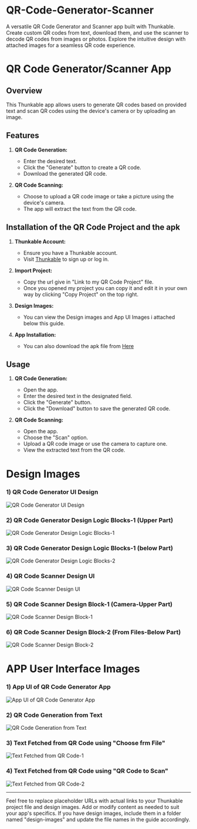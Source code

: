 # QR-Code-Generator-Scanner
A versatile QR Code Generator and Scanner app built with Thunkable. Create custom QR codes from text, download them, and use the scanner to decode QR codes from images or photos. Explore the intuitive design with attached images for a seamless QR code experience.

# QR Code Generator/Scanner App

## Overview

This Thunkable app allows users to generate QR codes based on provided text and scan QR codes using the device's camera or by uploading an image.

## Features

1. **QR Code Generation:**
   - Enter the desired text.
   - Click the "Generate" button to create a QR code.
   - Download the generated QR code.

2. **QR Code Scanning:**
   - Choose to upload a QR code image or take a picture using the device's camera.
   - The app will extract the text from the QR code.

## Installation of the QR Code Project and the apk

1. **Thunkable Account:**
   - Ensure you have a Thunkable account.
   - Visit [Thunkable](https://thunkable.com/) to sign up or log in.

2. **Import Project:**
   - Copy the url give in "Link to my QR Code Project" file.
   - Once you opened my project you can copy it and edit it in your own way by clicking "Copy Project" on the top right. 

3. **Design Images:**
   - You can view the Design images and App UI Images i attached below this guide.
  
4. **App Installation:**
   - You can also download the apk file from [Here](https://drive.google.com/file/d/1OTOVp3u4hFG6_2njuKwxIDSk0Oqztjuj/view?usp=sharing)

## Usage

1. **QR Code Generation:**
   - Open the app.
   - Enter the desired text in the designated field.
   - Click the "Generate" button.
   - Click the "Download" button to save the generated QR code.

2. **QR Code Scanning:**
   - Open the app.
   - Choose the "Scan" option.
   - Upload a QR code image or use the camera to capture one.
   - View the extracted text from the QR code.

# Design Images

 ### 1) QR Code Generator UI Design 

 ![QR Code Generator UI Design](https://vistavibes.in/wp-content/uploads/2023/12/QR-Code-Generator-UI-Design.png)

 ### 2) QR Code Generator Design Logic Blocks-1 (Upper Part) 

 ![QR Code Generator Design Logic Blocks-1](https://vistavibes.in/wp-content/uploads/2023/12/QR-Code-Generator-Design-Logic-Blocks-1.png)

 ### 3) QR Code Generator Design Logic Blocks-1 (below Part) 

 ![QR Code Generator Design Logic Blocks-2](https://vistavibes.in/wp-content/uploads/2023/12/QR-Code-Generator-Design-Logic-Blocks-2.png)

 ### 4) QR Code Scanner Design UI 

 ![QR Code Scanner Design UI](https://vistavibes.in/wp-content/uploads/2023/12/QR-Code-Scanner-Design-UI.png)

 ### 5) QR Code Scanner Design Block-1 (Camera-Upper Part) 

 ![QR Code Scanner Design Block-1](https://vistavibes.in/wp-content/uploads/2023/12/QR-Code-Scanner-Design-Block-for-Camera.png)

 ### 6) QR Code Scanner Design Block-2 (From Files-Below Part) 

 ![QR Code Scanner Design Block-2](https://vistavibes.in/wp-content/uploads/2023/12/QR-Code-Scanner-Design-Block-From-Files.png)

# APP User Interface Images

 ### 1) App UI of QR Code Generator App 

 ![App UI of QR Code Generator App](https://vistavibes.in/wp-content/uploads/2023/12/App-UI-of-Actual-App.jpg)

 ### 2) QR Code Generation from Text 

 ![QR Code Generation from Text](https://vistavibes.in/wp-content/uploads/2023/12/QR-Code-Generation-from-Text.jpg)

 ### 3) Text Fetched from QR Code using "Choose frm File" 

 ![Text Fetched from QR Code-1](https://vistavibes.in/wp-content/uploads/2023/12/Text-Fetched-from-QR-Code-1.jpg)

 ### 4) Text Fetched from QR Code using "QR Code to Scan" 

 ![Text Fetched from QR Code-2](https://vistavibes.in/wp-content/uploads/2023/12/Text-Fetched-from-QR-Code-2.jpg)

 
---

Feel free to replace placeholder URLs with actual links to your Thunkable project file and design images. Add or modify content as needed to suit your app's specifics. If you have design images, include them in a folder named "design-images" and update the file names in the guide accordingly.

